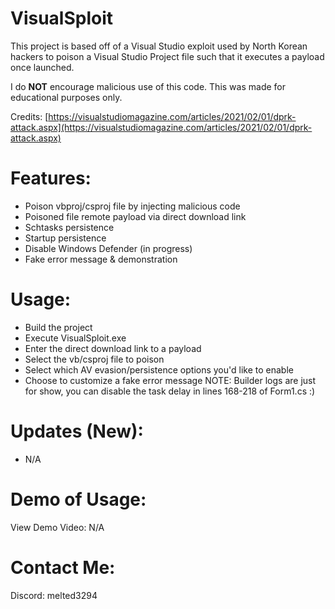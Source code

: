 # VisualSploit
This project is based off of a Visual Studio exploit used by North Korean hackers to poison a Visual Studio Project file such that it executes a payload once launched.

I do **NOT** encourage malicious use of this code. This was made for educational purposes only.

Credits: [https://visualstudiomagazine.com/articles/2021/02/01/dprk-attack.aspx](https://visualstudiomagazine.com/articles/2021/02/01/dprk-attack.aspx)

# Features:
- Poison vbproj/csproj file by injecting malicious code
- Poisoned file remote payload via direct download link
- Schtasks persistence
- Startup persistence
- Disable Windows Defender (in progress)
- Fake error message & demonstration

# Usage:
- Build the project
- Execute VisualSploit.exe
- Enter the direct download link to a payload
- Select the vb/csproj file to poison
- Select which AV evasion/persistence options you'd like to enable
- Choose to customize a fake error message
NOTE: Builder logs are just for show, you can disable the task delay in lines 168-218 of Form1.cs :)

# Updates (New):
- N/A

# Demo of Usage:
View Demo Video: N/A

# Contact Me:
Discord: melted3294
